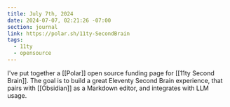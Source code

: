 ```yaml
---
title: July 7th, 2024
date: 2024-07-07, 02:21:26 -07:00
section: journal
link: https://polar.sh/11ty-SecondBrain
tags:
  - 11ty
  - opensource
---
```

I've put together a [[Polar]] open source funding page for [[11ty Second Brain]]. The goal is to build a great Eleventy Second Brain experience, that pairs with [[Obsidian]] as a Markdown editor, and integrates with LLM usage.